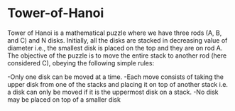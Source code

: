 # Tower-of-Hanoi

Tower of Hanoi is a mathematical puzzle where we have three rods (A, B, and C) and N disks. Initially, all the disks are stacked in decreasing value of diameter i.e., the smallest disk is placed on the top and they are on rod A. The objective of the puzzle is to move the entire stack to another rod (here considered C), obeying the following simple rules: 

-Only one disk can be moved at a time.
-Each move consists of taking the upper disk from one of the stacks and placing it on top of another stack i.e. a disk can only be moved if it is the uppermost disk on a stack.
-No disk may be placed on top of a smaller disk

